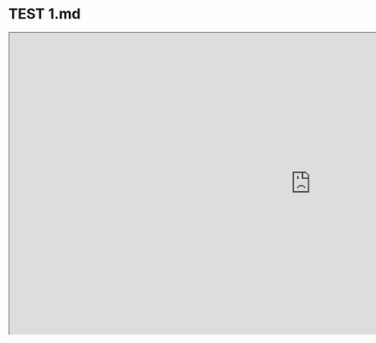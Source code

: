 # TEST 1.md


<iframe src="https://www.pagesection.com/editor/0-0" style="height: 600px; width: 1200px; border-raius: 8px;"></iframe>

